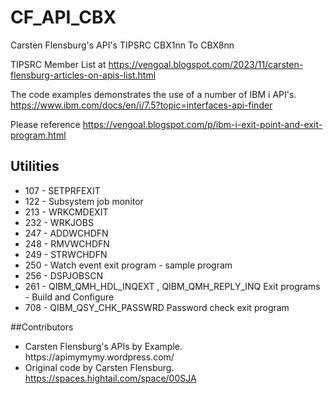# CF_API_CBX
Carsten Flensburg's API's TIPSRC CBX1nn To CBX8nn

TIPSRC Member List at https://vengoal.blogspot.com/2023/11/carsten-flensburg-articles-on-apis-list.html

The code examples demonstrates the use of a number of IBM i API's. <br />
<a href="https://www.ibm.com/docs/en/i/7.5?topic=interfaces-api-finder" rel="nofollow">https://www.ibm.com/docs/en/i/7.5?topic=interfaces-api-finder</a>

Please reference <a href="https://vengoal.blogspot.com/p/ibm-i-exit-point-and-exit-program.html" rel="nofollow">https://vengoal.blogspot.com/p/ibm-i-exit-point-and-exit-program.html</a>

<h2>Utilities</h2>
<ul dir="auto">
  <li>107 - SETPRFEXIT</li>
  <li>122 - Subsystem job monitor</li>
  <li>213 - WRKCMDEXIT</li>
  <li>232 - WRKJOBS</li>
  <li>247 - ADDWCHDFN</li>
  <li>248 - RMVWCHDFN</li>
  <li>249 - STRWCHDFN</li>
  <li>250 - Watch event exit program - sample program</li>
  <li>256 - DSPJOBSCN</li>
  <li>261 - QIBM_QMH_HDL_INQEXT , QIBM_QMH_REPLY_INQ Exit programs - Build and Configure</li>
  <li>708 - QIBM_QSY_CHK_PASSWRD Password check exit program</li>
</ul>

<p dir="auto">##Contributors</p>
<ul dir="auto">
  <li>Carsten Flensburg's APIs by Example. https://apimymymy.wordpress.com/</li>
  <li>Original code by Carsten Flensburg. <a href="https://spaces.hightail.com/space/00SJA" rel="nofollow">https://spaces.hightail.com/space/00SJA</a></li>
</ul>
